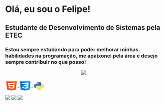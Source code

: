 <h1>Olá, eu sou o Felipe!</h1>
<h2>Estudante de Desenvolvimento de Sistemas pela ETEC</H2>
<h3>Estou sempre estudando para poder melhorar minhas habilidades na programação, me apaixonei pela área e desejo sempre contribuir no que posso!</h3>

<div align="center">
  <a href="https://github.com/fealvesfe">
  <img height="180em" src="https://github-readme-stats.vercel.app/api?username=fealvesfe&show_icons=true&theme=tokyonight&include_all_commits=true&count_private=true"/>
</div>
  
  <div style="display: inline_block"><br>

  <img align="center" alt="Rafa-HTML" height="30" width="40" src="https://raw.githubusercontent.com/devicons/devicon/master/icons/html5/html5-original.svg">
  <img align="center" alt="Rafa-CSS" height="30" width="40" src="https://raw.githubusercontent.com/devicons/devicon/master/icons/css3/css3-original.svg">
  <img align="center" alt="Rafa-Python" height="30" width="40" src="https://raw.githubusercontent.com/devicons/devicon/master/icons/python/python-original.svg">
  
</div> <p> 

  <div> 
  <a href="https://www.instagram.com/fe___alvess/" target="_blank"><img src="https://img.shields.io/badge/-Instagram-%23E4405F?style=for-the-     badge&logo=instagram&logoColor=white" target="_blank"></a>
  <a href = "mailto:felipe2003silvaalves@gmail.com"><img src="https://img.shields.io/badge/-Gmail-%23333?style=for-the-badge&logo=gmail&logoColor=white" target="_blank"></a>
  <a href="https://www.linkedin.com/in/felipe-silva-alves-b43651200/" target="_blank"><img src="https://img.shields.io/badge/-LinkedIn-%230077B5?style=for-the-badge&logo=linkedin&logoColor=white" target="_blank"></a>
  
 
  </div>
